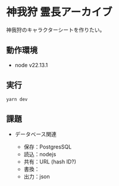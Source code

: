 # 神我狩 霊長アーカイブ

神我狩のキャラクターシートを作りたい。

## 動作環境

- node v22.13.1

## 実行

```
yarn dev
```

## 課題

- データベース関連

  - 保存：PostgresSQL
  - 読込：nodejs
  - 共有：URL (hash ID?)
  - 書換：
  - 出力：json
